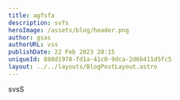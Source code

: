 ```yaml
---
title: agfsfa
description: svfs
heroImage: /assets/blog/header.png
author: gsas
authorURL: vss
publishDate: 22 Feb 2023 20:15
uniqueId: 880d1978-fd1a-41c0-9dca-2d6b411d5fc5
layout: ../../layouts/BlogPostLayout.astro
---
```

svsS